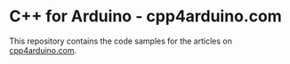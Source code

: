 # C++ for Arduino - cpp4arduino.com

This repository contains the code samples for the articles on [cpp4arduino.com](https://cpp4arduino.com/).

